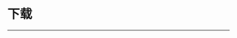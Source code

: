 
  # 下载
  ---

  <Common-LinkList :linkList='{"name":"下载","item":[{"link":"http://ifkdy.com/","icon":"http://img.ilxdh.com/navig/2020-03-16/1584369847_5697.ico?auth_key=1589426512-8e16fd55e19375b382da38ef8ef7f61a32fae1e6-0-ca0e64508e1806534feed2c4f2196a91","text":"疯狂影视搜索"},{"link":"http://www.btbuluo.com/","icon":"http://img.ilxdh.com/navig/2020-01-12/1578822989_7704.png?auth_key=1589426512-2e7fb13c786543fe69ec77be4fb9fb5f2dbe4085-0-69f029935da0b702a192d6b81c9c5b20","text":"BT部落天堂"},{"link":"https://mikanani.me/","icon":"https://mikanani.me/favicon.ico","text":"蜜柑计划"},{"link":"https://www.cilixiong.com/","icon":"https://www.cilixiong.com/favicon.ico","text":"磁力熊"},{"link":"http://www.yinfans.me/","icon":"http://img.ilxdh.com/navig/2019-12-08/1575806318_1659.png?auth_key=1589426512-9dbe4ef1cc9b137a7320fb605f5f89afba2cbad5-0-0cbc67b4dabae18a45abfc834fa4ffec","text":"音范丝"},{"link":"http://www.dytt.com/","icon":"http://img.ilxdh.com/navig/2020-01-12/1578840744_1303.jpg?auth_key=1589426512-5ae9d345a0aeff15448e42108094be7df2ecfcaa-0-dee1a27e01647cd8a362aaab4128a6e8","text":"电影淘淘"},{"link":"https://bde4.com/","icon":"http://img.ilxdh.com/navig/2020-03-04/1583314021_3956.png?auth_key=1589426512-c689e1231ed0eba361b1541c679b63220304da06-0-b191bd3cd65b4e8dde2bc3f61b8e88ce","text":"哔嘀影视"},{"link":"http://www.youzhidy.com/","icon":"http://www.youzhidy.com/favicon.ico","text":"优质电影网"},{"link":"https://www.icezmz.com/","icon":"/logo.png","text":"冰冰字幕组"},{"link":"http://pianyuan.la/","icon":"http://pianyuan.la/favicon.ico","text":"片源网"},{"link":"https://www.dygod.net/","icon":"/logo.png","text":"电影天堂"},{"link":"https://www.xl720.com/","icon":"https://www.xl720.com/favicon.ico","text":"迅雷电影天堂"},{"link":"https://www.uump4.net/","icon":"https://www.uump4.net/favicon.ico","text":"悠悠MP4"},{"link":"http://www.hhyyk.com/","icon":"http://www.hhyyk.com/favicon.ico","text":"后花园影库"},{"link":"https://www.bttwo.com/","icon":"http://img.ilxdh.com/navig/2019-12-08/1575806943_1321.png?auth_key=1589426512-278e17e96b41e299443edf0d6cfa1a8918ccffb8-0-d17dfd3c677796023f6625740299a735","text":"两个BT"},{"link":"https://www.gaoqing888.com/","icon":"https://www.gaoqing888.com/favicon.ico","text":"gaoqing888"},{"link":"https://www.bd-film.cc/movies/index.htm","icon":"https://www.bd-film.cc/favicon.ico","text":"BD影视"},{"link":"https://www.66e.cc/","icon":"https://www.66e.cc/favicon.ico","text":"66影视"},{"link":"https://tzfile.com/","icon":"http://img.ilxdh.com/navig/2020-01-05/1578199382_287.ico?auth_key=1589426512-e265261ca1ba4edb89c1f213fa0b7300a3c3d06f-0-57d4f384a2fde7ee038e0a54981fbd93","text":"团长资源"},{"link":"http://www.yinghub.com/","icon":"http://www.yinghub.com/favicon.ico","text":"影海"},{"link":"https://moviejie.net/","icon":"https://moviejie.net/favicon.ico","text":"电影街"},{"link":"https://katcr.co/category/movies/page/","icon":"http://img.ilxdh.com/navig/2019-12-12/1576115733_946.png?auth_key=1589426512-bf3680f306120ede986703d4cab9ea34643b20f5-0-4a925c3f52ad1d3910273645910f23d8","text":"Kickass"},{"link":"http://rarbgmirror.org/torrents.php?category=movies","icon":"http://img.ilxdh.com/navig/2020-03-04/1583314124_5030.ico?auth_key=1589426512-b56692ac0d09235960a5faef4d3fa2c381bb8893-0-e6ec3980692bfee51804ff4986868a6a","text":"RarbgMirror"},{"link":"https://magnetw.app/","icon":"https://magnetw.app/favicon.ico","text":"magnetW"},{"link":"","icon":"/logo.png","text":"赞助会员可浏览"}]}'/>
  